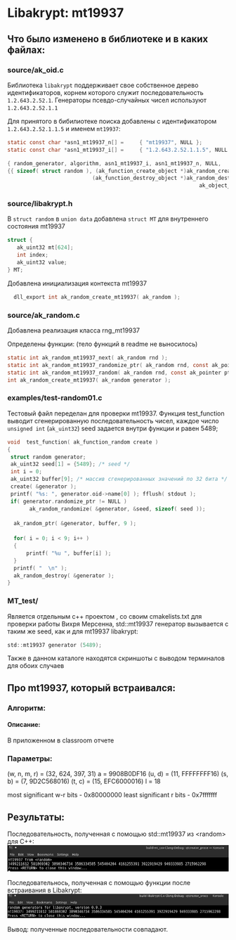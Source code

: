 # Libakrypt: mt19937

## Что было изменено в библиотеке и в каких файлах:

### source/ak_oid.c

Библиотека `libakrypt` поддерживает свое собственное дерево идентификаторов, корнем
которого служит последовательность `1.2.643.2.52.1`. Генераторы псевдо-случайных чисел
используют  `1.2.643.2.52.1.1`
  
  Для принятого в бибилиотеке поиска   добавлены с идентификатором `1.2.643.2.52.1.1.5` и именем `mt19937`:
  
  ```c
  static const char *asn1_mt19937_n[] =     { "mt19937", NULL };
  static const char *asn1_mt19937_i[] =     { "1.2.643.2.52.1.1.5", NULL };
  
  ```
  
  ```c
  { random_generator, algorithm, asn1_mt19937_i, asn1_mt19937_n, NULL,
  {{ sizeof( struct random ), (ak_function_create_object *)ak_random_create_mt19937,
                             (ak_function_destroy_object *)ak_random_destroy, NULL, NULL, NULL },
                                                               ak_object_undefined, NULL, NULL }}
  ```

### source/libakrypt.h 

В `struct random`  в `union data`  добавлена `struct MT` для внутреннего состояния mt19937

```c
struct {
   ak_uint32 mt[624];
   int index;
   ak_uint32 value;
} MT;
 ```

Добавлена инициализация контекста mt19937 
 
```c
  dll_export int ak_random_create_mt19937( ak_random );
```

### source/ak_random.c

Добавлена реализация класса rng_mt19937  

Определены функции:
(тело функций в readme не выносилось)

```c
static int ak_random_mt19937_next( ak_random rnd );
static int ak_random_mt19937_randomize_ptr( ak_random rnd, const ak_pointer ptr, const ssize_t size );
static int ak_random_mt19937_random( ak_random rnd, const ak_pointer ptr, const ssize_t size );
int ak_random_create_mt19937( ak_random generator );
```


### examples/test-random01.c

Тестовый файл переделан для проверки mt19937. Функция test_function выводит
сгенерированную последовательность чисел, каждое число `unsigned int` (`ak_uint32`)
seed задается внутри функции и равен 5489;

```c
void  test_function( ak_function_random create )
{
 struct random generator;
 ak_uint32 seed[1] = {5489}; /* seed */
 int i = 0;
 ak_uint32 buffer[9]; /* массив сгенерированных значений по 32 бита */
 create( &generator );
 printf( "%s: ", generator.oid->name[0] ); fflush( stdout );
 if( generator.randomize_ptr != NULL )
       ak_random_randomize( &generator, &seed, sizeof( seed ));
       
  ak_random_ptr( &generator, buffer, 9 );

  for( i = 0; i < 9; i++ )
  {
      printf( "%u ", buffer[i] );
  }
  printf( "  \n" );
  ak_random_destroy( &generator );
}
```


### MT_test/

Является отдельным с++ проектом , со своим cmakelists.txt для проверки работы Вихря Мерсенна, 
std::mt19937 генератор вызывается с таким же seed, как и для mt19937 libakrypt:

```c
std::mt19937 generator (5489);
```

Также в данном каталоге находятся скриншоты с выводом терминалов для обоих случаев

## Про mt19937, который встраивался:

### Алгоритм:

#### Описание: 

В приложенном в classroom отчете 

### Параметры:

(w, n, m, r) = (32, 624, 397, 31)
a = 9908B0DF16
(u, d) = (11, FFFFFFFF16)
(s, b) = (7, 9D2C568016)
(t, c) = (15, EFC6000016)
l = 18

most significant w-r bits - 0x80000000
least significant r bits -  0x7fffffff

## Результаты:
 
Последовательность, полученная с помощью  std::mt19937 из \<random> для C++:
![](MT_test/image.png)

Последовательнось, полученная с помощью функции после встраивания в Libakrypt:
![](MT_test/libacrypt_test_results.jpg)

Вывод: полученные последовательности совпадают. 


